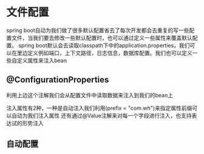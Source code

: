 # 文件配置

spring boot自动为我们做了很多默认配置省去了每次开发都会去重复的写一些配置文件，当我们要去修改一些默认配置时，也可以通过定义一些属性来覆盖默认配置。
spring boot默认会去读取classpath下中的application.properties，我们可以在里边定义例如端口，上下文路径，日志信息，数据库配置。我们也可以定义一些自定义属性来注入bean

## @ConfigurationProperties

利用上边这个注解我们会从配置文件中读取数据来注入到我们的bean上

注入属性有2种，一种是自动注入我们利用(prefix = "com.wh")来指定属性前缀可以自动为我们注入属性
还有通过@Value注解来对每一个字段进行注入，也支持表达试的形势注入

## 自动配置